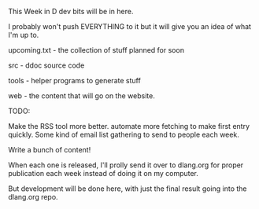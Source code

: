 This Week in D dev bits will be in here.

I probably won't push EVERYTHING to it but it will give you an idea
of what I'm up to.

upcoming.txt - the collection of stuff planned for soon

src - ddoc source code

tools - helper programs to generate stuff

web - the content that will go on the website.


TODO:

Make the RSS tool more better.
automate more fetching to make first entry quickly.
Some kind of email list gathering to send to people each week.

Write a bunch of content!



When each one is released, I'll prolly send it over to dlang.org
for proper publication each week instead of doing it on my computer.

But development will be done here, with just the final result going
into the dlang.org repo.
